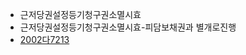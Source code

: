 - 근저당권설정등기청구권소멸시효
- 근저당권설정등기청구권소멸시효-피담보채권과 별개로진행
- [2002다7213](https://casenote.kr/%EB%8C%80%EB%B2%95%EC%9B%90/2002%EB%8B%A47213)
